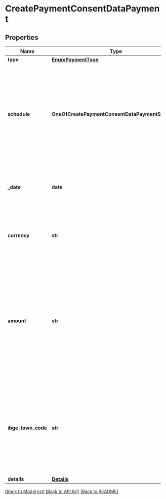 # CreatePaymentConsentDataPayment

## Properties
Name | Type | Description | Notes
------------ | ------------- | ------------- | -------------
**type** | [**EnumPaymentType**](EnumPaymentType.md) |  | 
**schedule** | **OneOfCreatePaymentConsentDataPaymentSchedule** | [Restrição] Mutuamente excludente com o campo date.  Este campo é obrigatório no caso de agendamento.  Neste caso, o campo date não deverá ser informado.  O prazo máximo para o consentimento deverá ser de dois anos, contando a partir da data de criação do consentimento retornada na criação do mesmo (campo /data/creationDateTime).  | [optional] 
**_date** | **date** | [Restrição] Mutuamente excludente com o objeto schedule.   Este campo é obrigatório no caso de pagamento único.   Neste caso, o objeto schedule não deve ser informado.  | [optional] 
**currency** | **str** | Código da moeda nacional segundo modelo ISO-4217, ou seja, &#x27;BRL&#x27;. Todos os valores monetários informados estão representados com a moeda vigente do Brasil.  | 
**amount** | **str** | Valor da transação com 2 casas decimais. O valor deve ser o mesmo enviado no consentimento.   Para QR Code estático com valor pré-determinado no QR Code ou para QR Code dinâmico com indicação de que o valor não pode ser alterado: O campo amount deve ser preenchido com o valor estabelecido no QR Code.  Caso seja preenchido com valor divergente do QR Code, deve ser retornado um erro HTTP Status 422.  | 
**ibge_town_code** | **str** | O campo ibgetowncode no arranjo PIX, tem o mesmo comportamento que o campo codMun descrito no item 1.6.6 do manual do PIX, conforme segue:  1. Caso a informação referente ao município não seja enviada; o PSP do recebedor assumirá que não existem feriados estaduais e municipais no período em questão;  | [optional] 
**details** | [**Details**](Details.md) |  | 

[[Back to Model list]](../README.md#documentation-for-models) [[Back to API list]](../README.md#documentation-for-api-endpoints) [[Back to README]](../README.md)

